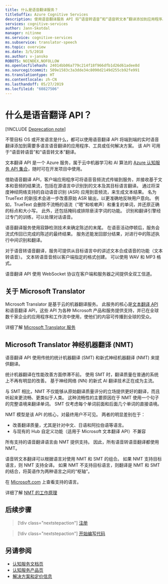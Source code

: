 ```yaml
---
title: 什么是语音翻译服务？
titleSuffix: Azure Cognitive Services
description: 使用语音翻译服务 API 将“语音转语音”和“语音转文本”翻译添加到应用程序。
services: cognitive-services
author: Jann-Skotdal
manager: nitinme
ms.service: cognitive-services
ms.subservice: translator-speech
ms.topic: overview
ms.date: 3/5/2018
ms.author: v-jansko
ROBOTS: NOINDEX,NOFOLLOW
ms.openlocfilehash: 24014bb06a779c214f18f966dfb1d26d61adee8d
ms.sourcegitcommit: 509e1583c3a3dde34c8090d2149d255cb92fe991
ms.translationtype: HT
ms.contentlocale: zh-CN
ms.lasthandoff: 05/27/2019
ms.locfileid: "60827506"
---
```

# <a name="what-is-translator-speech-api"></a>什么是语音翻译 API？

[!INCLUDE [Deprecation note](../../../includes/cognitive-services-translator-speech-deprecation-note.md)]

不管目标 OS 或开发语言是什么，都可以使用语音翻译 API 将端到端的实时语音翻译添加到需要多语言语音翻译的应用程序、工具或任何解决方案。 该 API 可用于“语音转语音”和“语音转文本”翻译。

文本翻译 API 是一个 Azure 服务，属于云中机器学习和 AI 算法的 [Azure 认知服务 API 集合](https://docs.microsoft.com/azure/)，随时可在开发项目中使用。

借助语音翻译 API，客户端应用程序可将语音音频流式传输到服务，并接收基于文本和音频的结果流，包括在源语言中识别到的文本及其目标语言翻译。 通过将深度神经网络支持的自动语音识别 (ASR) 应用到音频流，来生成文本结果。 名为 TrueText 的新技术会进一步改善原始 ASR 输出，以更准确地反映用户意向。 例如，TrueText 会删除不流畅的语流（“嗯”和咳嗽声）和重复的单词，并还原正确的标点和大小写。 此外，还包括掩码或排除亵渎字词的功能。 识别和翻译引擎经过专门的训练，可以处理对话语音。

语音翻译服务使用寂静检测技术来确定陈述的末尾。 在语音活动停顿后，服务会流式传回已完成的陈述的最终结果。 服务还能发回部分结果，对进行中的陈述执行中间识别和翻译。

对于语音转语音翻译，服务可提供从目标语言中的讲述文本合成语音的功能（文本转语音）。 文本转语音音频以客户端指定的格式创建。 可以使用 WAV 和 MP3 格式。

语音翻译 API 使用 WebSocket 协议在客户端和服务器之间提供全双工信道。

## <a name="about-microsoft-translator"></a>关于 Microsoft Translator
Microsoft Translator 是基于云的机器翻译服务。 此服务的核心是[文本翻译 API](https://www.microsoft.com/en-us/translator/translatorapi.aspx) 和语音翻译 API，这些 API 为各种 Microsoft 产品和服务提供支持，并已在全球数千家企业的应用程序和工作流中使用，使他们的内容可传播到全球的受众。

详细了解 [Microsoft Translator 服务](https://www.microsoft.com/en-us/translator/home.aspx)

## <a name="microsoft-translator-neural-machine-translation-nmt"></a>Microsoft Translator 神经机器翻译 (NMT)
语音翻译 API 使用传统的统计机器翻译 (SMT) 和新式神经机器翻译 (NMT) 来提供翻译。

统计机器翻译在性能改善方面停滞不前。 使用 SMT 时，翻译质量在普通的系统上不再有明显的改善。 基于神经网络 (NN) 的新式 AI 翻译技术正在成为主流。

与 SMT 相比，NMT 不仅能够从原始翻译质量评分的立场提供更好的翻译，而且听起来更流畅、更类似于人类。
这种流畅性的主要原因在于 NMT 使用一个句子的完整语境来翻译单词。 SMT 仅考虑每个单词前面和后面几个单词的直接语境。

NMT 模型是该 API 的核心，对最终用户不可见。 两者的明显差别在于：
* 改善翻译质量，尤其是针对中文、日语和阿拉伯语等语言。
* 与现有的 Hub 自定义功能（适用于 Microsoft 文本翻译 API）不兼容

所有支持的语音翻译语言由 NMT 提供支持。 因此，所有语音转语音翻译都使用 NMT。

语音转文本翻译可以根据语言对使用 NMT 和 SMT 的组合。 如果 NMT 支持目标语言，则 NMT 支持全译。 如果 NMT 不支持目标语言，则翻译是 NMT 和 SMT 的结合，将英语作为两种语言之间的“枢轴”。

在 [Microsoft.com](https://www.microsoft.com/en-us/translator/languages.aspx) 上查看支持的语言。

详细了解 [NMT 的工作原理](https://www.microsoft.com/en-us/translator/mt.aspx#nnt)

## <a name="next-steps"></a>后续步骤

> [!div class="nextstepaction"]
> [注册](translator-speech-how-to-signup.md)

> [!div class="nextstepaction"]
> [开始编写代码](quickstarts/csharp.md)

## <a name="see-also"></a>另请参阅
- [认知服务文档页](https://docs.microsoft.com/azure/)
- [认知服务产品页](https://azure.microsoft.com/services/cognitive-services/)
- [解决方案和定价信息](https://www.microsoft.com/en-us/translator/home.aspx)
